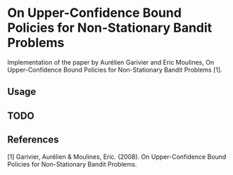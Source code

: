 # On Upper-Confidence Bound Policies for Non-Stationary Bandit Problems


Implementation of the paper by Aurélien Garivier and Eric Moulines, On Upper-Confidence Bound Policies for Non-Stationary Bandit Problems [1].

## Usage

## TODO

## References
[1] Garivier, Aurélien & Moulines, Eric. (2008). On Upper-Confidence Bound Policies for Non-Stationary Bandit Problems. 
